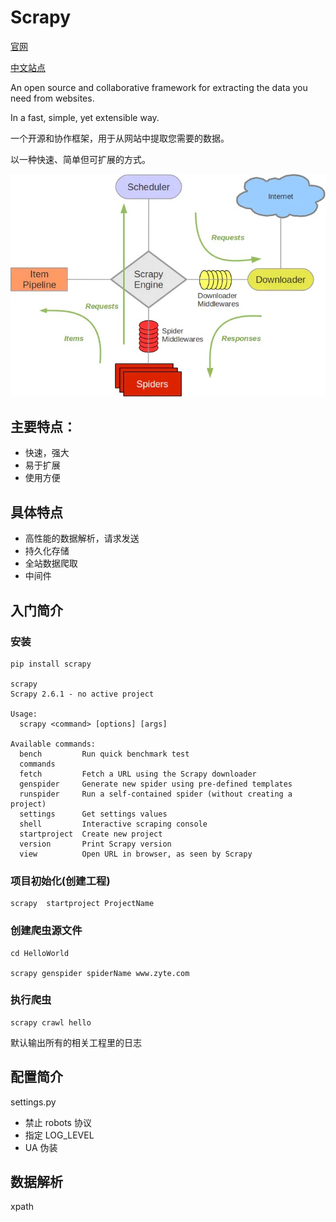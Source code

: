 # Scrapy

[官网](https://scrapy.org/)

[中文站点](https://scrapy-chs.readthedocs.io/zh_CN/latest/index.html)

An open source and collaborative framework for extracting the data you need from websites.

In a fast, simple, yet extensible way.

一个开源和协作框架，用于从网站中提取您需要的数据。

以一种快速、简单但可扩展的方式。

![](scrapy.jpeg)

## 主要特点：

- 快速，强大
- 易于扩展
- 使用方便

## 具体特点

- 高性能的数据解析，请求发送
- 持久化存储
- 全站数据爬取
- 中间件

## 入门简介

### 安装

```
pip install scrapy

scrapy
Scrapy 2.6.1 - no active project

Usage:
  scrapy <command> [options] [args]

Available commands:
  bench         Run quick benchmark test
  commands
  fetch         Fetch a URL using the Scrapy downloader
  genspider     Generate new spider using pre-defined templates
  runspider     Run a self-contained spider (without creating a project)
  settings      Get settings values
  shell         Interactive scraping console
  startproject  Create new project
  version       Print Scrapy version
  view          Open URL in browser, as seen by Scrapy
```

### 项目初始化(创建工程)

```
scrapy  startproject ProjectName
```

### 创建爬虫源文件

```
cd HelloWorld

scrapy genspider spiderName www.zyte.com
```

### 执行爬虫

```
scrapy crawl hello
```

默认输出所有的相关工程里的日志

## 配置简介

settings.py

- 禁止 robots 协议
- 指定 LOG_LEVEL
- UA 伪装

## 数据解析

xpath
